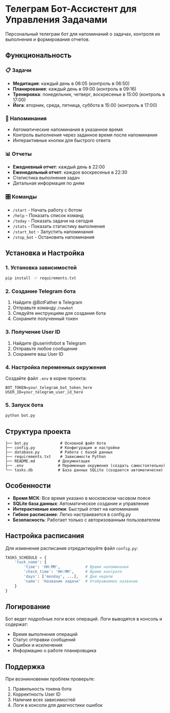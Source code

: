 # Телеграм Бот-Ассистент для Управления Задачами

Персональный телеграм бот для напоминаний о задачах, контроля их выполнения и формирования отчетов.

## Функциональность

### 📋 Задачи
- **Медитация**: каждый день в 06:05 (контроль в 06:50)
- **Планирование**: каждый день в 09:00 (контроль в 09:16)
- **Тренировка**: понедельник, четверг, воскресенье в 15:00 (контроль в 17:00)
- **Йога**: вторник, среда, пятница, суббота в 15:00 (контроль в 17:00)

### 🔔 Напоминания
- Автоматические напоминания в указанное время
- Контроль выполнения через заданное время после напоминания
- Интерактивные кнопки для быстрого ответа

### 📊 Отчеты
- **Ежедневный отчет**: каждый день в 22:00
- **Еженедельный отчет**: каждое воскресенье в 22:30
- Статистика выполнения задач
- Детальная информация по дням

### 🎛️ Команды
- `/start` - Начать работу с ботом
- `/help` - Показать список команд
- `/today` - Показать задачи на сегодня
- `/stats` - Показать статистику выполнения
- `/start_bot` - Запустить напоминания
- `/stop_bot` - Остановить напоминания

## Установка и Настройка

### 1. Установка зависимостей
```bash
pip install -r requirements.txt
```

### 2. Создание Telegram бота
1. Найдите @BotFather в Telegram
2. Отправьте команду `/newbot`
3. Следуйте инструкциям для создания бота
4. Сохраните полученный токен

### 3. Получение User ID
1. Найдите @userinfobot в Telegram
2. Отправьте любое сообщение
3. Сохраните ваш User ID

### 4. Настройка переменных окружения
Создайте файл `.env` в корне проекта:
```
BOT_TOKEN=your_telegram_bot_token_here
USER_ID=your_telegram_user_id_here
```

### 5. Запуск бота
```bash
python bot.py
```

## Структура проекта

```
├── bot.py              # Основной файл бота
├── config.py           # Конфигурация и настройки
├── database.py         # Работа с базой данных
├── requirements.txt    # Зависимости Python
├── README.md          # Документация
├── .env               # Переменные окружения (создать самостоятельно)
└── tasks.db           # База данных SQLite (создается автоматически)
```

## Особенности

- **Время МСК**: Все время указано в московском часовом поясе
- **SQLite база данных**: Автоматическое создание и управление
- **Интерактивные кнопки**: Быстрый ответ на напоминания
- **Гибкое расписание**: Легко настраивается в config.py
- **Безопасность**: Работает только с авторизованным пользователем

## Настройка расписания

Для изменения расписания отредактируйте файл `config.py`:

```python
TASKS_SCHEDULE = {
    'task_name': {
        'time': 'HH:MM',           # Время напоминания
        'check_time': 'HH:MM',     # Время контроля
        'days': ['monday', ...],   # Дни недели
        'name': 'Название задачи'  # Отображаемое название
    }
}
```

## Логирование

Бот ведет подробные логи всех операций. Логи выводятся в консоль и содержат:
- Время выполнения операций
- Статус отправки сообщений
- Ошибки и исключения
- Информацию о работе планировщика

## Поддержка

При возникновении проблем проверьте:
1. Правильность токена бота
2. Корректность User ID
3. Наличие всех зависимостей
4. Логи в консоли для диагностики ошибок
